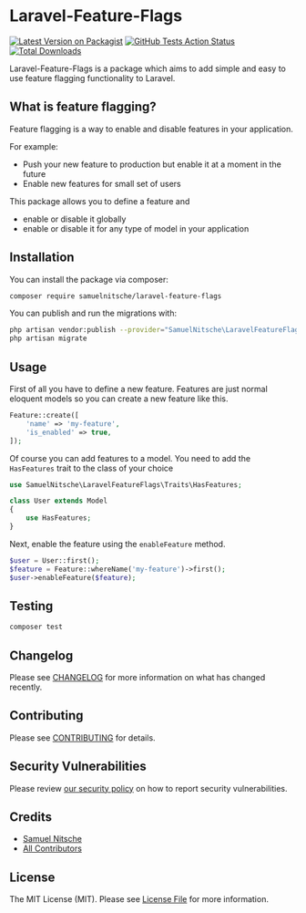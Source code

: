# Laravel-Feature-Flags

[![Latest Version on Packagist](https://img.shields.io/packagist/v/samuelnitsche/laravel-feature-flags.svg?style=flat-square)](https://packagist.org/packages/samuelnitsche/laravel-feature-flags)
[![GitHub Tests Action Status](https://img.shields.io/github/workflow/status/samuelnitsche/laravel-feature-flags/run-tests?label=tests)](https://github.com/samuelnitsche/laravel-feature-flags/actions?query=workflow%3ATests+branch%3Amaster)
[![Total Downloads](https://img.shields.io/packagist/dt/samuelnitsche/laravel-feature-flags.svg?style=flat-square)](https://packagist.org/packages/samuelnitsche/laravel-feature-flags)

Laravel-Feature-Flags is a package which aims to add simple and easy to use feature flagging functionality to Laravel.

## What is feature flagging?

Feature flagging is a way to enable and disable features in your application.

For example:
* Push your new feature to production but enable it at a moment in the future
* Enable new features for small set of users

This package allows you to define a feature and
* enable or disable it globally
* enable or disable it for any type of model in your application

## Installation

You can install the package via composer:

```bash
composer require samuelnitsche/laravel-feature-flags
```

You can publish and run the migrations with:

```bash
php artisan vendor:publish --provider="SamuelNitsche\LaravelFeatureFlags\LaravelFeatureFlagsServiceProvider" --tag="migrations"
php artisan migrate
```

## Usage

First of all you have to define a new feature. Features are just normal eloquent models so you can create a new feature like this.
```php
Feature::create([
    'name' => 'my-feature',
    'is_enabled' => true,
]);
```

Of course you can add features to a model. You need to add the `HasFeatures` trait to the class of your choice

```php
use SamuelNitsche\LaravelFeatureFlags\Traits\HasFeatures;

class User extends Model
{
    use HasFeatures;
}
```

Next, enable the feature using the `enableFeature` method.

```php
$user = User::first();
$feature = Feature::whereName('my-feature')->first();
$user->enableFeature($feature);
```

## Testing

```bash
composer test
```

## Changelog

Please see [CHANGELOG](CHANGELOG.md) for more information on what has changed recently.

## Contributing

Please see [CONTRIBUTING](.github/CONTRIBUTING.md) for details.

## Security Vulnerabilities

Please review [our security policy](../../security/policy) on how to report security vulnerabilities.

## Credits

- [Samuel Nitsche](https://github.com/SamuelNitsche)
- [All Contributors](../../contributors)

## License

The MIT License (MIT). Please see [License File](LICENSE.md) for more information.
